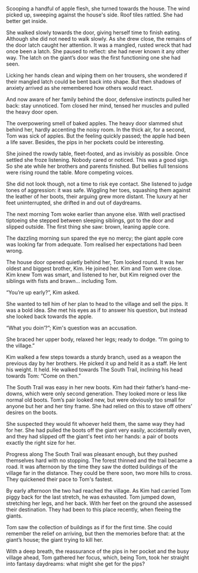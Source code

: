 Scooping a handful of apple flesh, she turned towards the house. The wind picked up, sweeping against the house's side. Roof tiles rattled. She had better get inside.

She walked slowly towards the door, giving herself time to finish eating. Although she did not need to walk slowly. As she drew close, the remains of the door latch caught her attention. It was a mangled, rusted wreck that had once been a latch. She paused to reflect: she had never known it any other way. The latch on the giant’s door was the first functioning one she had seen.

Licking her hands clean and wiping them on her trousers, she wondered if their mangled latch could be bent back into shape. But then shadows of anxiety arrived as she remembered how others would react.

And now aware of her family behind the door, defensive instincts pulled her back: stay unnoticed. Tom closed her mind, tensed her muscles and pulled the heavy door open.

The overpowering smell of baked apples. The heavy door slammed shut behind her, hardly accenting the noisy room. In the thick air, for a second, Tom was sick of apples. But the feeling quickly passed; the apple had been a life saver. Besides, the pips in her pockets could be interesting. 

She joined the rowdy table, fleet-footed, and as invisibly as possible. Once settled she froze listening. Nobody cared or noticed. This was a good sign. So she ate while her brothers and parents finished. But bellies full tensions were rising round the table. More competing voices.

She did not look though, not a time to risk eye contact. She listened to judge tones of aggression: it was safe. Wiggling her toes, squashing them against the leather of her boots, their arguing grew more distant. The luxury at her feet uninterrupted, she drifted in and out of daydreams.

The next morning Tom woke earlier than anyone else. With well practised tiptoeing she stepped between sleeping siblings, got to the door and slipped outside. The first thing she saw: brown, leaning apple core.

The dazzling morning sun spared the eye no mercy; the giant apple core was looking far from adequate. Tom realised her expectations had been wrong.

The house door opened quietly behind her, Tom looked round. It was her oldest and biggest brother, Kim. He joined her. Kim and Tom were close. Kim knew Tom was smart, and listened to her, but Kim reigned over the siblings with fists and brawn... including Tom.

“You’re up early?”, Kim asked.

She wanted to tell him of her plan to head to the village and sell the pips. It was a bold idea. She met his eyes as if to answer his question, but instead she looked back towards the apple.

“What you doin’?”; Kim's question was an accusation. 

She braced her upper body, relaxed her legs; ready to dodge. “I’m going to the village.”

Kim walked a few steps towards a sturdy branch, used as a weapon the previous day by her brothers. He picked it up and held it as a staff. He lent his weight. It held. He walked towards The South Trail, inclining his head towards Tom: “Come on then.”

The South Trail was easy in her new boots. Kim had their father’s hand-me-downs, which were only second generation. They looked more or less like normal old boots. Tom’s pair looked new, but were obviously too small for anyone but her and her tiny frame. She had relied on this to stave off others’ desires on the boots.

She suspected they would fit whoever held them, the same way they had for her. She had pulled the boots off the giant very easily, accidentally even, and they had slipped off the giant's feet into her hands: a pair of boots exactly the right size for her.

Progress along The South Trail was pleasant enough, but they pushed themselves hard with no stopping. The forest thinned and the trail became a road. It was afternoon by the time they saw the dotted buildings of the village far in the distance. They could be there soon, two more hills to cross. They quickened their pace to Tom's fastest.

By early afternoon the two had reached the village. As Kim had carried Tom piggy back for the last stretch, he was exhausted. Tom jumped down, stretching her legs, and her back. With her feet on the ground she assessed their destination. They had been to this place recently, when fleeing the giants.

Tom saw the collection of buildings as if for the first time. She could remember the relief on arriving, but then the memories before that: at the giant’s house; the giant trying to kill her.

With a deep breath, the reassurance of the pips in her pocket and the busy village ahead, Tom gathered her focus, which, being Tom, took her straight into fantasy daydreams: what might she get for the pips?
